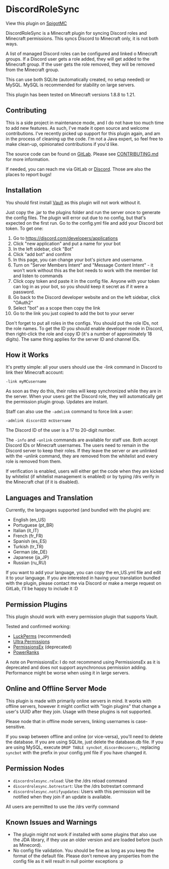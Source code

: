 # DiscordRoleSync

View this plugin on [SpigotMC](https://www.spigotmc.org/resources/discord-role-sync.78829/)

DiscordRoleSync is a Minecraft plugin for syncing Discord roles and Minecraft permissions. This syncs Discord to Minecraft only, it is not both ways.

A list of managed Discord roles can be configured and linked o Minecraft groups. If a Discord user gets a role added, they will get added to the Minecraft group. If the user gets the role removed, they will be removed from the Minecraft group.

This can use both SQLite (automatically created, no setup needed) or MySQL. MySQL is recommended for stability on large servers.

This plugin has been tested on Minecraft versions 1.8.8 to 1.21.

## Contributing
This is a side project in maintenance mode, and I do not have too much time to add new features. As such, I've made it open source and welcome contributions.
I've recently picked up support for this plugin again, and am in the process of cleaning up the code. I'm not a Java expert, so feel free to make clean-up, opinionated contributions if you'd like.

The source code can be found on [GitLab](https://gitlab.com/nichogx/DiscordRoleSync). Please see [CONTRIBUTING.md](https://gitlab.com/nichogx/DiscordRoleSync/-/blob/master/CONTRIBUTING.md) for more information.

If needed, you can reach me via GitLab or [Discord](https://discord.com/invite/JBNejsW). Those are also the places to report bugs!

## Installation
You should first install [Vault](https://www.spigotmc.org/resources/vault.34315/) as this plugin will not work without it.

Just copy the .jar to the plugins folder and run the server once to generate the config files. The plugin will error out due to no config, but that's expected on the first run. Go to the config.yml file and add your Discord bot token. To get one:

1. Go to https://discord.com/developers/applications
2. Click "new application" and put a name for your bot
3. In the left sidebar, click "Bot"
4. Click "add bot" and confirm
5. In this page, you can change your bot's picture and username.
6. Turn on "Server Members Intent" and "Message Content Intent" - it won't work without this as the bot needs to work with the member list and listen to commands
7. Click copy token and paste it in the config file. Anyone with your token can log in as your bot, so you should keep it secret as if it were a password.
8. Go back to the Discord developer website and on the left sidebar, click "OAuth2"
9. Select "bot" as a scope then copy the link
10. Go to the link you just copied to add the bot to your server

Don't forget to put all roles in the configs. You should put the role IDs, not the role names. To get the ID you should enable developer mode in Discord, then right-click the role and copy ID (it's a number of approximately 18 digits). The same thing applies for the server ID and channel IDs.

## How it Works
It's pretty simple: all your users should use the -link command in Discord to link their Minecraft account:

`-link myMCusername`

As soon as they do this, their roles will keep synchronized while they are in the server. When your users get the Discord role, they will automatically get the permission plugin group. Updates are instant.

Staff can also use the `-admlink` command to force link a user:

`-admlink discordID mcUsername`

The Discord ID of the user is a 17 to 20-digit number.

The `-info` and `-unlink` commands are available for staff use. Both accept Discord IDs or Minecraft usernames.
The users need to remain in the Discord server to keep their roles. If they leave the server or are unlinked with the -unlink command, they are removed from the whitelist and every role is removed from them.

If verification is enabled, users will either get the code when they are kicked by whitelist (if whitelist management is enabled) or by typing /drs verify in the Minecraft chat (if it is disabled).

## Languages and Translation
Currently, the languages supported (and bundled with the plugin) are:
- English (en_US)
- Portuguese (pt_BR)
- Italian (it_IT)
- French (fr_FR)
- Spanish (es_ES)
- Turkish (tr_TR)
- German (de_DE)
- Japanese (ja_JP)
- Russian (ru_RU)

If you want to add your language, you can copy the en_US.yml file and edit it to your language. If you are interested in having your translation bundled with the plugin, please contact me via Discord or make a merge request on GitLab, I'll be happy to include it :D

## Permission Plugins
This plugin should work with every permission plugin that supports Vault.

Tested and confirmed working:
- [LuckPerms](https://www.spigotmc.org/resources/luckperms.28140/) (recommended)
- [Ultra Permissions](https://www.spigotmc.org/resources/ultra-permissions.42678/)
- [PermissionsEx](https://github.com/PEXPlugins/PermissionsEx/releases) (deprecated)
- [PowerRanks](https://www.spigotmc.org/resources/powerranks.64696/)

A note on PermissionsEx: I do not recommend using PermissionsEx as it is deprecated and does not support asynchronous permission adding. Performance might be worse when using it in large servers.

## Online and Offline Server Mode
This plugin is made with primarily online servers in mind. It works with offline servers, however it might conflict with "login plugins" that change a user's UUID after they join. Usage with these plugins is not supported.

Please node that in offline mode servers, linking usernames is case-sensitive.

If you swap between offline and online (or vice-versa), you'll need to delete the database. If you are using SQLite, just delete the database.db file. If you are using MySQL, execute `DROP TABLE syncbot_discordmcusers;`, replacing `syncbot` with the prefix in your config.yml file if you have changed it.

## Permission Nodes

- `discordrolesync.reload`: Use the /drs reload command
- `discordrolesync.botrestart`: Use the /drs botrestart command
- `discordrolesync.notifyupdates`: Users with this permission will be notified when they join if an update is available.

All users are permitted to use the /drs verify command

## Known Issues and Warnings

- The plugin might not work if installed with some plugins that also use the JDA library, if they use an older version and are loaded before (such as Minecord).
- No config file validation. You should be fine as long as you keep the format of the default file. Please don't remove any properties from the config file as it will result in null pointer exceptions :p
